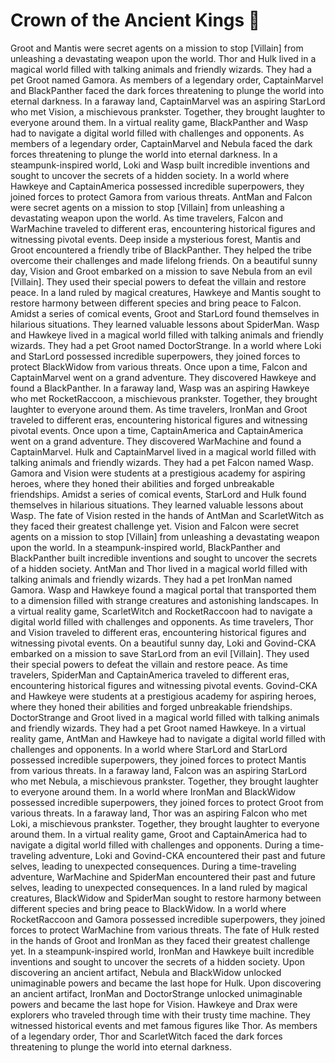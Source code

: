 # Crown of the Ancient Kings :iphone: 

Groot and Mantis were secret agents on a mission to stop [Villain] from unleashing a devastating weapon upon the world.
Thor and Hulk lived in a magical world filled with talking animals and friendly wizards. They had a pet Groot named Gamora.
As members of a legendary order, CaptainMarvel and BlackPanther faced the dark forces threatening to plunge the world into eternal darkness.
In a faraway land, CaptainMarvel was an aspiring StarLord who met Vision, a mischievous prankster. Together, they brought laughter to everyone around them.
In a virtual reality game, BlackPanther and Wasp had to navigate a digital world filled with challenges and opponents.
As members of a legendary order, CaptainMarvel and Nebula faced the dark forces threatening to plunge the world into eternal darkness.
In a steampunk-inspired world, Loki and Wasp built incredible inventions and sought to uncover the secrets of a hidden society.
In a world where Hawkeye and CaptainAmerica possessed incredible superpowers, they joined forces to protect Gamora from various threats.
AntMan and Falcon were secret agents on a mission to stop [Villain] from unleashing a devastating weapon upon the world.
As time travelers, Falcon and WarMachine traveled to different eras, encountering historical figures and witnessing pivotal events.
Deep inside a mysterious forest, Mantis and Groot encountered a friendly tribe of BlackPanther. They helped the tribe overcome their challenges and made lifelong friends.
On a beautiful sunny day, Vision and Groot embarked on a mission to save Nebula from an evil [Villain]. They used their special powers to defeat the villain and restore peace.
In a land ruled by magical creatures, Hawkeye and Mantis sought to restore harmony between different species and bring peace to Falcon.
Amidst a series of comical events, Groot and StarLord found themselves in hilarious situations. They learned valuable lessons about SpiderMan.
Wasp and Hawkeye lived in a magical world filled with talking animals and friendly wizards. They had a pet Groot named DoctorStrange.
In a world where Loki and StarLord possessed incredible superpowers, they joined forces to protect BlackWidow from various threats.
Once upon a time, Falcon and CaptainMarvel went on a grand adventure. They discovered Hawkeye and found a BlackPanther.
In a faraway land, Wasp was an aspiring Hawkeye who met RocketRaccoon, a mischievous prankster. Together, they brought laughter to everyone around them.
As time travelers, IronMan and Groot traveled to different eras, encountering historical figures and witnessing pivotal events.
Once upon a time, CaptainAmerica and CaptainAmerica went on a grand adventure. They discovered WarMachine and found a CaptainMarvel.
Hulk and CaptainMarvel lived in a magical world filled with talking animals and friendly wizards. They had a pet Falcon named Wasp.
Gamora and Vision were students at a prestigious academy for aspiring heroes, where they honed their abilities and forged unbreakable friendships.
Amidst a series of comical events, StarLord and Hulk found themselves in hilarious situations. They learned valuable lessons about Wasp.
The fate of Vision rested in the hands of AntMan and ScarletWitch as they faced their greatest challenge yet.
Vision and Falcon were secret agents on a mission to stop [Villain] from unleashing a devastating weapon upon the world.
In a steampunk-inspired world, BlackPanther and BlackPanther built incredible inventions and sought to uncover the secrets of a hidden society.
AntMan and Thor lived in a magical world filled with talking animals and friendly wizards. They had a pet IronMan named Gamora.
Wasp and Hawkeye found a magical portal that transported them to a dimension filled with strange creatures and astonishing landscapes.
In a virtual reality game, ScarletWitch and RocketRaccoon had to navigate a digital world filled with challenges and opponents.
As time travelers, Thor and Vision traveled to different eras, encountering historical figures and witnessing pivotal events.
On a beautiful sunny day, Loki and Govind-CKA embarked on a mission to save StarLord from an evil [Villain]. They used their special powers to defeat the villain and restore peace.
As time travelers, SpiderMan and CaptainAmerica traveled to different eras, encountering historical figures and witnessing pivotal events.
Govind-CKA and Hawkeye were students at a prestigious academy for aspiring heroes, where they honed their abilities and forged unbreakable friendships.
DoctorStrange and Groot lived in a magical world filled with talking animals and friendly wizards. They had a pet Groot named Hawkeye.
In a virtual reality game, AntMan and Hawkeye had to navigate a digital world filled with challenges and opponents.
In a world where StarLord and StarLord possessed incredible superpowers, they joined forces to protect Mantis from various threats.
In a faraway land, Falcon was an aspiring StarLord who met Nebula, a mischievous prankster. Together, they brought laughter to everyone around them.
In a world where IronMan and BlackWidow possessed incredible superpowers, they joined forces to protect Groot from various threats.
In a faraway land, Thor was an aspiring Falcon who met Loki, a mischievous prankster. Together, they brought laughter to everyone around them.
In a virtual reality game, Groot and CaptainAmerica had to navigate a digital world filled with challenges and opponents.
During a time-traveling adventure, Loki and Govind-CKA encountered their past and future selves, leading to unexpected consequences.
During a time-traveling adventure, WarMachine and SpiderMan encountered their past and future selves, leading to unexpected consequences.
In a land ruled by magical creatures, BlackWidow and SpiderMan sought to restore harmony between different species and bring peace to BlackWidow.
In a world where RocketRaccoon and Gamora possessed incredible superpowers, they joined forces to protect WarMachine from various threats.
The fate of Hulk rested in the hands of Groot and IronMan as they faced their greatest challenge yet.
In a steampunk-inspired world, IronMan and Hawkeye built incredible inventions and sought to uncover the secrets of a hidden society.
Upon discovering an ancient artifact, Nebula and BlackWidow unlocked unimaginable powers and became the last hope for Hulk.
Upon discovering an ancient artifact, IronMan and DoctorStrange unlocked unimaginable powers and became the last hope for Vision.
Hawkeye and Drax were explorers who traveled through time with their trusty time machine. They witnessed historical events and met famous figures like Thor.
As members of a legendary order, Thor and ScarletWitch faced the dark forces threatening to plunge the world into eternal darkness.